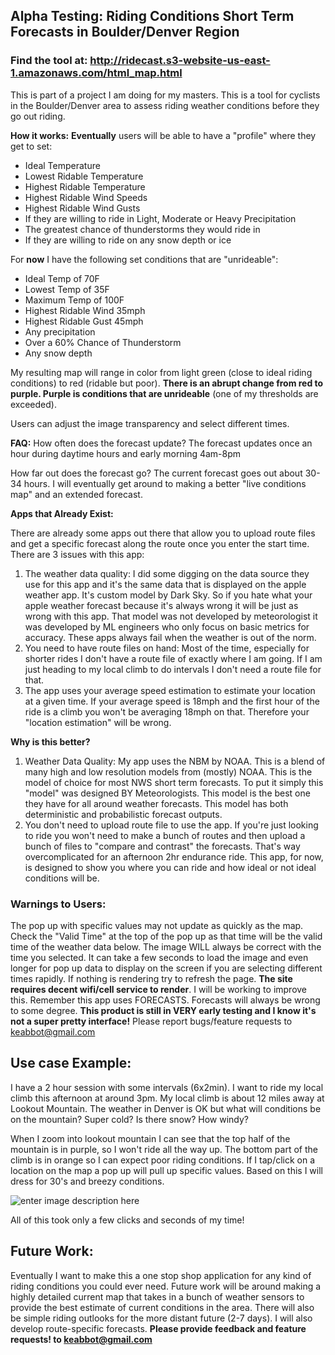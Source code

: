 ## Alpha Testing: Riding Conditions Short Term Forecasts in Boulder/Denver Region

### Find the tool at: http://ridecast.s3-website-us-east-1.amazonaws.com/html_map.html

This is part of a project I am doing for my masters. This is a tool for cyclists in the Boulder/Denver area to assess riding weather conditions before they go out riding. 

**How it works:**
**Eventually** users will be able to have a "profile" where they get to set:

 - Ideal Temperature
 - Lowest Ridable Temperature
 - Highest Ridable Temperature
 - Highest Ridable Wind Speeds
 - Highest Ridable Wind Gusts
 - If they are willing to ride in Light, Moderate or Heavy Precipitation
 - The greatest chance of thunderstorms they would ride in
 - If they are willing to ride on any snow depth or ice

For **now** I have the following set conditions that are "unrideable":

- Ideal Temp of 70F
- Lowest Temp of 35F
- Maximum Temp of 100F
- Highest Ridable Wind 35mph
- Highest Ridable Gust 45mph
- Any precipitation 
- Over a 60% Chance of Thunderstorm
- Any snow depth 

My resulting map will range in color from light green (close to ideal riding conditions) to red (ridable but poor). **There is an abrupt change from red to purple. Purple is conditions that are unrideable** (one of my thresholds are exceeded). 

Users can adjust the image transparency and select different times.

 **FAQ:**
 How often does the forecast update?
 The forecast updates once an hour during daytime hours and early morning 4am-8pm
 
 How far out does the forecast go?
 The current forecast goes out about 30-34 hours. I will eventually get around to making a better "live conditions map" and an extended forecast. 
 

**Apps that Already Exist:**

There are already some apps out there that allow you to upload route files and get a specific forecast along the route once you enter the start time. There are 3 issues with this app:
1. The weather data quality: I did some digging on the data source they use for this app and it's the same data that is displayed on the apple weather app. It's custom model by Dark Sky. So if you hate what your apple weather forecast because it's always wrong it will be just as wrong with this app. That model was not developed by meteorologist it was developed by ML engineers who only focus on basic metrics for accuracy. These apps always fail when the weather is out of the norm. 
2. You need to have route files on hand: Most of the time, especially for shorter rides I don't have a route file of exactly where I am going. If I am just heading to my local climb to do intervals I don't need a route file for that. 
3. The app uses your average speed estimation to estimate your location at a given time. If your average speed is 18mph and the first hour of the ride is a climb you won't be averaging 18mph on that. Therefore your "location estimation" will be wrong. 

**Why is this better?**
1. Weather Data Quality: My app uses the NBM by NOAA. This is a blend of many high and low resolution models from (mostly) NOAA. This is the model of choice for most NWS short term forecasts. To put it simply this "model" was designed BY Meteorologists. This model is the best one they have for all around weather forecasts. This model has both deterministic and probabilistic forecast outputs. 
2. You don't need to upload  route file to use the app. If you're just looking to ride you won't need to make a bunch of routes and then upload a bunch of files to "compare and contrast" the forecasts. That's way overcomplicated for an afternoon 2hr endurance ride. This app, for now, is designed to show you where you can ride and how ideal or not ideal conditions will be. 


### Warnings to Users:
The pop up with specific values may not update as quickly as the map. Check the "Valid Time" at the top of the pop up as that time will be the valid time of the weather data below. The image WILL always be correct with the time you selected. It can take a few seconds to load the image and even longer for pop up data to display on the screen if you are selecting different times rapidly. If nothing is rendering try to refresh the page. **The site requires decent wifi/cell service to render**. I will be working to improve this. Remember this app uses FORECASTS. Forecasts will always be wrong to some degree. **This product is still in VERY early testing and I know it's not a super pretty interface!** Please report bugs/feature requests to keabbot@gmail.com


## Use case Example:

I have a 2 hour session with some intervals (6x2min). I want to ride my local climb this afternoon at around 3pm. My local climb is about 12 miles away at Lookout Mountain. The weather in Denver is OK but what will conditions be on the mountain? Super cold? Is there snow? How windy?

When I zoom into lookout mountain I can see that the top half of the mountain is in purple, so I won't ride all the way up. The bottom part of the climb is in orange so I can expect poor riding conditions. If I tap/click on a location on the map a pop up will pull up specific values. Based on this I will dress for 30's and breezy conditions. 

![enter image description here](https://imgur.com/JD07LED.png)


All of this took only a few clicks and seconds of my time!



## Future Work:
Eventually I want to make this a one stop shop application for any kind of riding conditions you could ever need. Future work will be around making a highly detailed current map that takes in a bunch of weather sensors to provide the best estimate of current conditions in the area. There will also be simple riding outlooks for the more distant future (2-7 days). I will also develop route-specific forecasts. **Please provide feedback and feature requests! to keabbot@gmail.com**